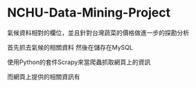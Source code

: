 # NCHU-Data-Mining-Project
氣候資料相對的欄位，並且針對台灣蔬菜的價格做進一步的探勘分析

首先抓去氣候的相關資料
然後在儲存在MySQL

使用Python的套件Scrapy來當爬蟲抓取網頁上的資訊

而網頁上提供的相關資訊有
